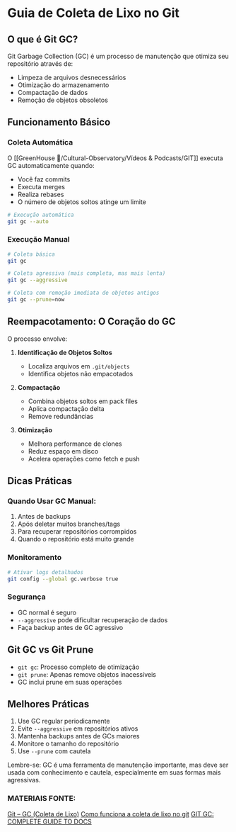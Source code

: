 # Guia de Coleta de Lixo no Git

## O que é Git GC?
Git Garbage Collection (GC) é um processo de manutenção que otimiza seu repositório através de:
- Limpeza de arquivos desnecessários
- Otimização do armazenamento
- Compactação de dados
- Remoção de objetos obsoletos

## Funcionamento Básico

### Coleta Automática
O [[GreenHouse 🏡/Cultural-Observatory/Vídeos & Podcasts/GIT]] executa GC automaticamente quando:
- Você faz commits
- Executa merges
- Realiza rebases
- O número de objetos soltos atinge um limite

```bash
# Execução automática
git gc --auto
```

### Execução Manual
```bash
# Coleta básica
git gc

# Coleta agressiva (mais completa, mas mais lenta)
git gc --aggressive

# Coleta com remoção imediata de objetos antigos
git gc --prune=now
```

## Reempacotamento: O Coração do GC

O processo envolve:

1. **Identificação de Objetos Soltos**
   - Localiza arquivos em `.git/objects`
   - Identifica objetos não empacotados

2. **Compactação**
   - Combina objetos soltos em pack files
   - Aplica compactação delta
   - Remove redundâncias

3. **Otimização**
   - Melhora performance de clones
   - Reduz espaço em disco
   - Acelera operações como fetch e push

## Dicas Práticas

### Quando Usar GC Manual:
1. Antes de backups
2. Após deletar muitos branches/tags
3. Para recuperar repositórios corrompidos
4. Quando o repositório está muito grande

### Monitoramento
```bash
# Ativar logs detalhados
git config --global gc.verbose true
```

### Segurança
- GC normal é seguro
- `--aggressive` pode dificultar recuperação de dados
- Faça backup antes de GC agressivo

## Git GC vs Git Prune

- `git gc`: Processo completo de otimização
- `git prune`: Apenas remove objetos inacessíveis
- GC inclui prune em suas operações

## Melhores Práticas

1. Use GC regular periodicamente
2. Evite `--aggressive` em repositórios ativos
3. Mantenha backups antes de GCs maiores
4. Monitore o tamanho do repositório
5. Use `--prune` com cautela

Lembre-se: GC é uma ferramenta de manutenção importante, mas deve ser usada com conhecimento e cautela, especialmente em suas formas mais agressivas.

### MATERIAIS FONTE:
[Git – GC (Coleta de Lixo)](https://www.geeksforgeeks.org/git-gc-garbage-collection/)
[Como funciona a coleta de lixo no git](https://graphite.dev/guides/git-garbage-collection)
[GIT GC: COMPLETE GUIDE TO DOCS](https://www.atlassian.com/git/tutorials/git-gc)
